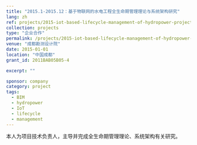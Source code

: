 ```yaml
---
title: "2015.1-2015.12：基于物联网的水电工程全生命期管理理论与系统架构研究"
lang: zh
ref: projects/2015-iot-based-lifecycle-management-of-hydropower-project
collection: projects
type: "企业合作"
permalink: /projects/2015-iot-based-lifecycle-management-of-hydropower-project
venue: "成都勘测设计院"
date: 2015-01-01
location: "中国成都"
grant_id: 2011BAB05B05-4

excerpt: ""

sponsor: company
category: project
tags: 
  - BIM
  - hydropower
  - IoT
  - lifecycle
  - management
---
```


本人为项目技术负责人，主导并完成全生命期管理理论、系统架构有关研究。